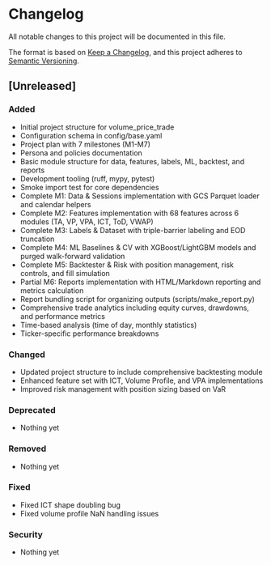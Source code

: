 # Changelog

All notable changes to this project will be documented in this file.

The format is based on [Keep a Changelog](https://keepachangelog.com/en/1.0.0/),
and this project adheres to [Semantic Versioning](https://semver.org/spec/v2.0.0.html).

## [Unreleased]

### Added
- Initial project structure for volume_price_trade
- Configuration schema in config/base.yaml
- Project plan with 7 milestones (M1-M7)
- Persona and policies documentation
- Basic module structure for data, features, labels, ML, backtest, and reports
- Development tooling (ruff, mypy, pytest)
- Smoke import test for core dependencies
- Complete M1: Data & Sessions implementation with GCS Parquet loader and calendar helpers
- Complete M2: Features implementation with 68 features across 6 modules (TA, VP, VPA, ICT, ToD, VWAP)
- Complete M3: Labels & Dataset with triple-barrier labeling and EOD truncation
- Complete M4: ML Baselines & CV with XGBoost/LightGBM models and purged walk-forward validation
- Complete M5: Backtester & Risk with position management, risk controls, and fill simulation
- Partial M6: Reports implementation with HTML/Markdown reporting and metrics calculation
- Report bundling script for organizing outputs (scripts/make_report.py)
- Comprehensive trade analytics including equity curves, drawdowns, and performance metrics
- Time-based analysis (time of day, monthly statistics)
- Ticker-specific performance breakdowns

### Changed
- Updated project structure to include comprehensive backtesting module
- Enhanced feature set with ICT, Volume Profile, and VPA implementations
- Improved risk management with position sizing based on VaR

### Deprecated
- Nothing yet

### Removed
- Nothing yet

### Fixed
- Fixed ICT shape doubling bug
- Fixed volume profile NaN handling issues

### Security
- Nothing yet